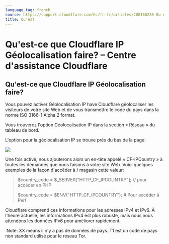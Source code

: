 ```yaml
---
language_tag: french
source: https://support.cloudflare.com/hc/fr-fr/articles/200168236-Qu-est-ce-que-Cloudflare-IP-G%C3%A9olocalisation-faire-
title: Qu'est
---
```


# Qu'est-ce que Cloudflare IP Géolocalisation faire? – Centre d'assistance Cloudflare

## Qu'est-ce que Cloudflare IP Géolocalisation faire?

Vous pouvez activer Géolocalisation IP have Cloudflare géolocaliser les visiteurs de votre site Web et de vous transmettre le code du pays dans la norme ISO 3166-1 Alpha 2 format. 

Vous trouverez l'option Géolocalisation IP dans la section « Réseau » du tableau de bord.

L'option pour la géolocalisation IP se trouve près du bas de la page:

![](/support/static/IPGeolocation2.png)

Une fois activé, nous ajouterons alors un en-tête appelé « CF-IPCountry » à toutes les demandes que nous faisons à votre site Web. Voici quelques exemples de la façon d'accéder à / magasin cette valeur:

> $country\_code = $\_SERVER\["HTTP\_CF\_IPCOUNTRY"\]; // pour accéder en PHP
> 
> $country\_code = $ENV{"HTTP\_CF\_IPCOUNTRY"}; # Pour accéder à Perl 

Cloudflare comprend ces informations pour les adresses IPv4 et IPv6. À l'heure actuelle, les informations IPv4 est plus robuste, mais nous nous attendons les données IPv6 pour améliorer rapidement.

 Note: XX means il n'y a pas de données de pays. T1 est un code de pays non standard utilisé pour le réseau Tor.
